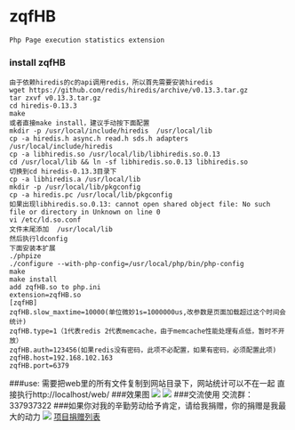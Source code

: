 # zqfHB
    Php Page execution statistics extension
### install zqfHB
	由于依赖hiredis的c的api调用redis，所以首先需要安装hiredis
	wget https://github.com/redis/hiredis/archive/v0.13.3.tar.gz
	tar zxvf v0.13.3.tar.gz
	cd hiredis-0.13.3
	make
	或者直接make install，建议手动按下面配置
	mkdir -p /usr/local/include/hiredis  /usr/local/lib
	cp -a hiredis.h async.h read.h sds.h adapters /usr/local/include/hiredis
	cp -a libhiredis.so /usr/local/lib/libhiredis.so.0.13
	cd /usr/local/lib && ln -sf libhiredis.so.0.13 libhiredis.so
	切换到cd hiredis-0.13.3目录下
	cp -a libhiredis.a /usr/local/lib
	mkdir -p /usr/local/lib/pkgconfig
	cp -a hiredis.pc /usr/local/lib/pkgconfig
	如果出现libhiredis.so.0.13: cannot open shared object file: No such file or directory in Unknown on line 0
	vi /etc/ld.so.conf
	文件末尾添加  /usr/local/lib
	然后执行ldconfig
	下面安装本扩展
	./phpize
	./configure --with-php-config=/usr/local/php/bin/php-config
	make
	make install
	add zqfHB.so to php.ini
	extension=zqfHB.so
	[zqfHB]
	zqfHB.slow_maxtime=10000(单位微妙1s=1000000us,改参数是页面加载超过这个时间会统计)
	zqfHB.type=1（1代表redis 2代表memcache，由于memcache性能处理有点低，暂时不开放）
	zqfHB.auth=123456(如果redis没有密码，此项不必配置，如果有密码，必须配置此项)
	zqfHB.host=192.168.102.163
	zqfHB.port=6379
###use:
	需要把web里的所有文件复制到网站目录下，网站统计可以不在一起
	直接执行http://localhost/web/
###效果图
![](https://github.com/qieangel2013/zqfHB/blob/master/images/img1.png)
![](https://github.com/qieangel2013/zqfHB/blob/master/images/img2.png)
###交流使用
	交流群：337937322
###如果你对我的辛勤劳动给予肯定，请给我捐赠，你的捐赠是我最大的动力
![](https://github.com/qieangel2013/zys/blob/master/public/images/pay.png)
[项目捐赠列表](https://github.com/qieangel2013/zys/wiki/%E9%A1%B9%E7%9B%AE%E6%8D%90%E8%B5%A0)
